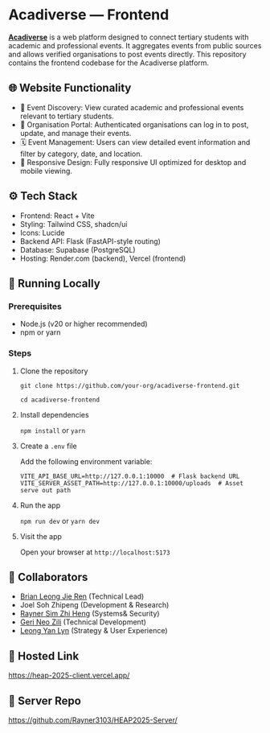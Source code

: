 # Acadiverse — Frontend

[**Acadiverse**](https://heap-2025-client.vercel.app) is a web platform designed to connect tertiary students with academic and professional events. It aggregates events from public sources and allows verified organisations to post events directly. This repository contains the frontend codebase for the Acadiverse platform.

## 🌐 Website Functionality

- 🔎 Event Discovery: View curated academic and professional events relevant to tertiary students.
- 🏢 Organisation Portal: Authenticated organisations can log in to post, update, and manage their events.
- 🗓️ Event Management: Users can view detailed event information and filter by category, date, and location.
- 📱 Responsive Design: Fully responsive UI optimized for desktop and mobile viewing.

## ⚙️ Tech Stack

- Frontend: React + Vite
- Styling: Tailwind CSS, shadcn/ui
- Icons: Lucide
- Backend API: Flask (FastAPI-style routing)
- Database: Supabase (PostgreSQL)
- Hosting: Render.com (backend), Vercel (frontend)

## 🚀 Running Locally

### Prerequisites

- Node.js (v20 or higher recommended)
- npm or yarn

### Steps

1. Clone the repository

   `git clone https://github.com/your-org/acadiverse-frontend.git`

   `cd acadiverse-frontend`

2. Install dependencies

   `npm install`
   or
   `yarn`

3. Create a `.env` file

   Add the following environment variable:

   `VITE_API_BASE_URL=http://127.0.0.1:10000  # Flask backend URL`
   `VITE_SERVER_ASSET_PATH=http://127.0.0.1:10000/uploads  # Asset serve out path`

4. Run the app

   `npm run dev`
   or
   `yarn dev`

5. Visit the app

   Open your browser at `http://localhost:5173`

## 👥 Collaborators

- [Brian Leong Jie Ren](https://www.linkedin.com/in/brian-leong-jie-ren/) (Technical Lead)
- Joel Soh Zhipeng (Development & Research)
- [Rayner Sim Zhi Heng](http://www.linkedin.com/in/raynersimzhiheng) (Systems& Security)
- [Geri Neo Zili](https://www.linkedin.com/in/geri-neo-8865a3341/) (Technical Development)
- [Leong Yan Lyn](https://www.linkedin.com/in/yan-lyn-leong/) (Strategy & User Experience)

## 🔗 Hosted Link

https://heap-2025-client.vercel.app/

## 🔗 Server Repo

https://github.com/Rayner3103/HEAP2025-Server/





